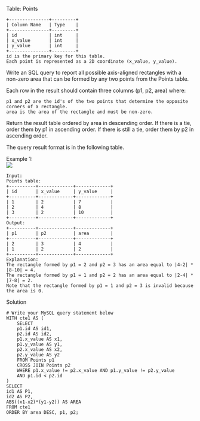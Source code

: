 Table: Points
```
+---------------+---------+
| Column Name   | Type    |
+---------------+---------+
| id            | int     |
| x_value       | int     |
| y_value       | int     |
+---------------+---------+
id is the primary key for this table.
Each point is represented as a 2D coordinate (x_value, y_value).
```
 

Write an SQL query to report all possible axis-aligned rectangles with a non-zero area that can be formed by any two points from the Points table.

Each row in the result should contain three columns (p1, p2, area) where:

    p1 and p2 are the id's of the two points that determine the opposite corners of a rectangle.
    area is the area of the rectangle and must be non-zero.

Return the result table ordered by area in descending order. If there is a tie, order them by p1 in ascending order. If there is still a tie, order them by p2 in ascending order.

The query result format is in the following table.

 

Example 1:
<br />
![](1459_Rectangle_Area.png)
```
Input: 
Points table:
+----------+-------------+-------------+
| id       | x_value     | y_value     |
+----------+-------------+-------------+
| 1        | 2           | 7           |
| 2        | 4           | 8           |
| 3        | 2           | 10          |
+----------+-------------+-------------+
Output: 
+----------+-------------+-------------+
| p1       | p2          | area        |
+----------+-------------+-------------+
| 2        | 3           | 4           |
| 1        | 2           | 2           |
+----------+-------------+-------------+
Explanation: 
The rectangle formed by p1 = 2 and p2 = 3 has an area equal to |4-2| * |8-10| = 4.
The rectangle formed by p1 = 1 and p2 = 2 has an area equal to |2-4| * |7-8| = 2.
Note that the rectangle formed by p1 = 1 and p2 = 3 is invalid because the area is 0.
```
Solution
```
# Write your MySQL query statement below
WITH cte1 AS (
    SELECT
    p1.id AS id1,
    p2.id AS id2,
    p1.x_value AS x1,
    p1.y_value AS y1,
    p2.x_value AS x2,
    p2.y_value AS y2
    FROM Points p1
    CROSS JOIN Points p2
    WHERE p1.x_value != p2.x_value AND p1.y_value != p2.y_value
    AND p1.id < p2.id
)
SELECT
id1 AS P1,
id2 AS P2,
ABS((x1-x2)*(y1-y2)) AS AREA
FROM cte1
ORDER BY area DESC, p1, p2;
```